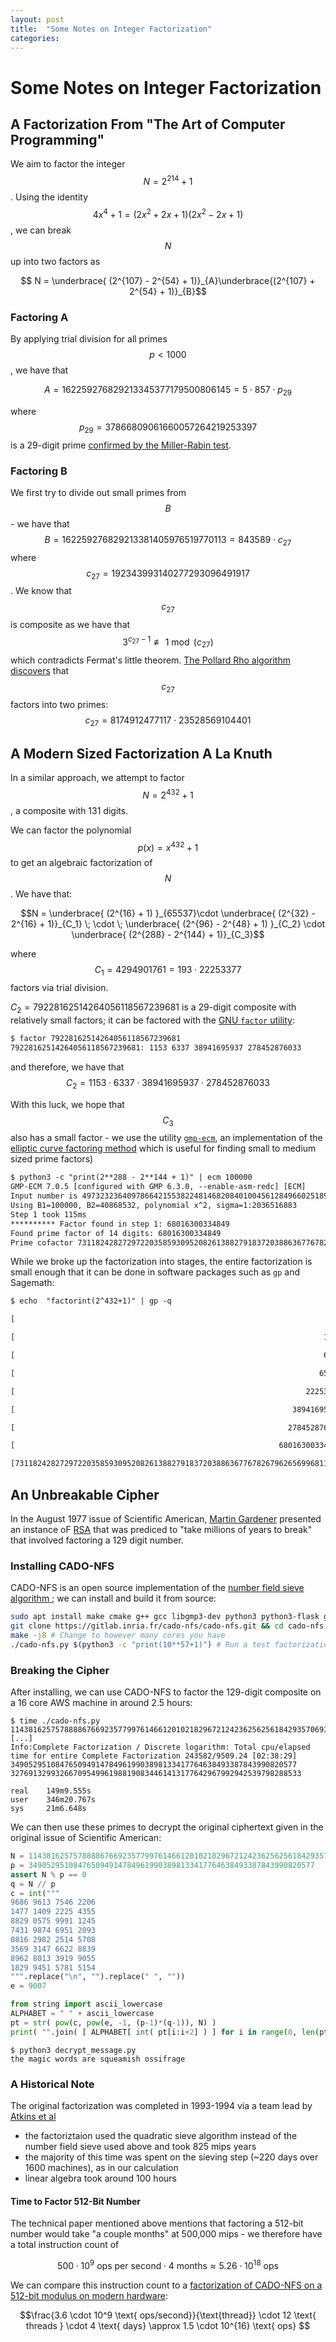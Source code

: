 ```yaml
---
layout: post
title:  "Some Notes on Integer Factorization"
categories: 
---
```


# Some Notes on Integer Factorization

## A Factorization From "The Art of Computer Programming"
We aim to factor the integer $$N = 2^{214} + 1$$. Using the identity $$4x^4+1 = (2x^2+2x+1)(2x^2-2x+1)$$, we can break $$N$$ up into two factors as 

$$ N = \underbrace{ (2^{107} - 2^{54} + 1)}_{A}\underbrace{(2^{107} + 2^{54} + 1)}_{B}$$

### Factoring A
By applying trial division for all primes $$p < 1000$$, we have that 

$$ A = 162259276829213345377179500806145 = 5 \cdot 857 \cdot p_{29} $$

where $$p_{29} = 37866809061660057264219253397$$ is a 29-digit prime [confirmed by the Miller-Rabin test](https://tio.run/##TY7PboQgGMTvPsVcmmiLUWARNfHgpU/QW9M0trJd0g0a6mbdp7cf9M/ulxCGGfgN82U5TE7m82W@bFuPDrwSQjVCV7VoBJdyp6TWXDeqLOuy4jtVFGl9XyudJZ5hpBc9Q5mcD/Zo4HEHga5D2Sag8SiKDiLqEQ9ET/aTxwDr8CwYJINi0Ayc06ITD7phEKQF7ZJ8qV9aRMRKbfN0Tgc2sj6Llt0Hl8AgblR9zlu8T26x7mTinVD5Gir94D5M6nOe/Xzvlrky8ce85QbavxnmzZvhMzrm@GWu2eytW1I8DuTiyjGrXdIs@U2f/InCbfsG).

### Factoring B
We first try to divide out small primes from $$B$$ - we have that
$$B = 162259276829213381405976519770113 = 843589 \cdot c_{27}$$
where $$c_{27} = 192343993140277293096491917$$. We know that $$c_{27}$$ is composite as we have that $$3^{c_{27}-1} \not\equiv 1 \bmod(c_{27}) $$ which contradicts Fermat's little theorem. [The Pollard Rho algorithm](https://en.wikipedia.org/wiki/Pollard%27s_rho_algorithm) [discovers](https://tio.run/##VVBbbsMgEPznFNtIlSAPyRgrFpZ6BX/lAm7ANpJtEMEqnN4B0tTqfg0z7OzsmuBGvbCLCSZsW2/1DHPnRlCz0dbBcBcok8pJ67SeHm/lrtfFIdTCF1BesopxzmhVlHVdclbwa8UppzVCQvZgR41b0iCI5WNDmVGIyGckkklGQ0RTN3@LDnwD2B/9iZLPNmspQpSL/PgZ1SThZlf5sn1bD9iTPyJkYsCB7FyaFbfCOFx8dD5Du2uqj/JHzLJ7pjJWLQ4f0vzmcM45yL8PVrrVLiB2oxT1lJZCr@bfEwDZtic) that $$c_{27}$$ factors into two primes:
$$c_{27} = 8174912477117 \cdot 23528569104401$$


## A Modern Sized Factorization A La Knuth
In a similar approach, we attempt to factor $$N = 2^{432}+1$$, a composite with 131 digits. 

We can factor the polynomial $$p(x) = x^{432} + 1$$ to get an algebraic factorization of $$N$$. We have that:

$$N = \underbrace{ (2^{16} + 1) }_{65537}\cdot \underbrace{ (2^{32} - 2^{16} + 1)}_{C_1} \; \cdot \; \underbrace{  (2^{96} - 2^{48} + 1) }_{C_2}  \cdot \underbrace{ (2^{288} - 2^{144} + 1)}_{C_3}$$

where $$C_1 = 4294901761 = 193 \cdot 22253377$$ factors via trial division. 

$C_2 = 79228162514264056118567239681$ is a 29-digit composite with relatively small factors; it can be factored with the [GNU `factor` utility](https://www.gnu.org/software/coreutils/manual/html_node/factor-invocation.html#factor-invocation):

```sh
$ factor 79228162514264056118567239681
79228162514264056118567239681: 1153 6337 38941695937 278452876033
```
and therefore, we have that $$C_2 = 1153\cdot 6337 \cdot  38941695937 \cdot 278452876033$$


With this luck, we hope that $$C_3$$ also has a small factor - we use the utility [`gmp-ecm`](https://www.rieselprime.de/ziki/GMP-ECM), an implementation of the [elliptic curve factoring method](https://en.wikipedia.org/wiki/Lenstra_elliptic-curve_factorization) which is useful for finding small to medium sized prime factors)

```txt
$ python3 -c "print(2**288 - 2**144 + 1)" | ecm 100000
GMP-ECM 7.0.5 [configured with GMP 6.3.0, --enable-asm-redc] [ECM]
Input number is 497323236409786642155382248146820840100456128496602518909840835357441224364171869552641 (87 digits)
Using B1=100000, B2=40868532, polynomial x^2, sigma=1:2036516883
Step 1 took 115ms
********** Factor found in step 1: 68016300334849
Found prime factor of 14 digits: 68016300334849
Prime cofactor 7311824282729722035859309520826138827918372038863677678267962656996811009 has 73 digits
```


While we broke up the factorization into stages, the entire factorization is small enough that it can be done in software packages such as `gp` and Sagemath:

```txt
$ echo  "factorint(2^432+1)" | gp -q 

[                                                                      193 1]

[                                                                     1153 1]

[                                                                     6337 1]

[                                                                    65537 1]

[                                                                 22253377 1]

[                                                              38941695937 1]

[                                                             278452876033 1]

[                                                           68016300334849 1]

[7311824282729722035859309520826138827918372038863677678267962656996811009 1]
```


## An Unbreakable Cipher

In the August 1977 issue of Scientific American, [Martin Gardener](https://www.jstor.org/stable/24954008?seq=1) presented an instance oF [RSA](https://en.wikipedia.org/wiki/RSA_cryptosystem) that was prediced to "take millions of years to break" that involved factoring a 129 digit number.

### Installing CADO-NFS
CADO-NFS is an open source implementation of the [ number field sieve algorithm ](https://en.wikipedia.org/wiki/General_number_field_sieve); we can install and build it from source:
```sh
sudo apt install make cmake g++ gcc libgmp3-dev python3 python3-flask git # Install necessary libraries
git clone https://gitlab.inria.fr/cado-nfs/cado-nfs.git && cd cado-nfs # Get source code for CADO-NFS
make -j8 # Change to however many cores you have
./cado-nfs.py $(python3 -c "print(10**57+1)") # Run a test factorization
```
### Breaking the Cipher

After installing, we can use CADO-NFS to factor the 129-digit composite on a 16 core AWS machine in around 2.5 hours:

```
$ time ./cado-nfs.py 114381625757888867669235779976146612010218296721242362562561842935706935245733897830597123563958705058989075147599290026879543541
[...]
Info:Complete Factorization / Discrete logarithm: Total cpu/elapsed time for entire Complete Factorization 243582/9509.24 [02:38:29]
3490529510847650949147849619903898133417764638493387843990820577 32769132993266709549961988190834461413177642967992942539798288533

real    149m9.555s
user    346m20.767s
sys     21m6.648s
```

We can then use these primes to decrypt the original ciphertext given in the original issue of Scientific American:
```python
N = 114381625757888867669235779976146612010218296721242362562561842935706935245733897830597123563958705058989075147599290026879543541
p = 3490529510847650949147849619903898133417764638493387843990820577
assert N % p == 0
q = N // p
c = int("""
9686 9613 7546 2206
1477 1409 2225 4355
8829 0575 9991 1245
7431 9874 6951 2093
0816 2982 2514 5708
3569 3147 6622 8839
8962 8013 3919 9055
1829 9451 5781 5154
""".replace("\n", "").replace(" ", ""))
e = 9007

from string import ascii_lowercase
ALPHABET = " " + ascii_lowercase
pt = str( pow(c, pow(e, -1, (p-1)*(q-1)), N) )
print( "".join( [ ALPHABET[ int( pt[i:i+2] ) ] for i in range(0, len(pt), 2) ] ) )
```

```
$ python3 decrypt_message.py 
the magic words are squeamish ossifrage
```

### A Historical Note
The original factorization was completed in 1993-1994 via a team lead by [Atkins et al](http://web.mit.edu/warlord/www/rsa129.ps)
 - the factoriztaion used the quadratic sieve algorithm instead of the number field sieve used above and took 825 mips years
 - the majority of this time was spent on the sieving step (~220 days over 1600 machines), as in our calculation
 - linear algebra took around 100 hours
 
#### Time to Factor 512-Bit Number
The technical paper mentioned above mentions that factoring a 512-bit number would take "a couple months" at 500,000 mips - we therefore have a total instruction count of 

$$500\cdot10^9 \text{ ops per second} \cdot 4 \text{ months} \approx 5.26 \cdot 10^{18} \text{ ops} $$

We can compare this instruction count to a [factorization of CADO-NFS on a 512-bit modulus on modern hardware](https://yurichev.com/news/20220210_RSA/):

$$\frac{3.6 \cdot 10^9 \text{ ops/second}}{\text{thread}} \cdot 12 \text{ threads } \cdot 4 \text{ days} \approx  1.5 \cdot 10^{16} \text{ ops} $$
